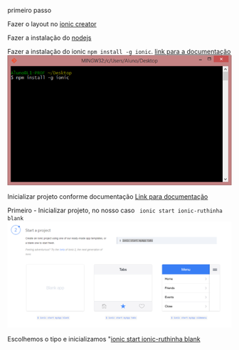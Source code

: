 

primeiro passo

Fazer o layout no [ionic creator](https://creator.ionic.io) 

Fazer a instalação do [nodejs](https://nodejs.org/en/download/)

Fazer a instalação do ionic ```npm install -g ionic```. [link para a documentação](http://ionicframework.com/)
![npm install -g ionic](./img/ionic-install.PNG)

Inicializar projeto conforme documentação [Link para documentação](http://ionicframework.com/getting-started/)

Primeiro - Inicializar projeto, no nosso caso ``` ionic start ionic-ruthinha blank```
![tipos de projeto](./img/ionic-tipos-de-projecto.PNG)

Escolhemos o tipo e inicializamos 
"[ionic start ionic-ruthinha blank](./img/ionic-start-ruthinha.PNG)